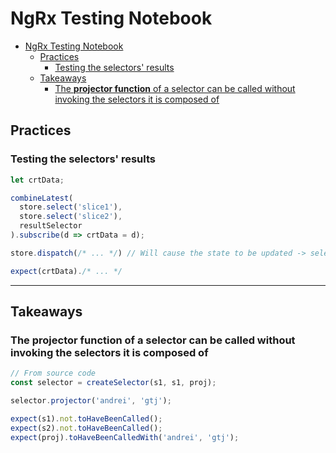 # NgRx Testing Notebook

- [NgRx Testing Notebook](#ngrx-testing-notebook)
  - [Practices](#practices)
    - [Testing the selectors' results](#testing-the-selectors-results)
  - [Takeaways](#takeaways)
    - [The **projector function** of a selector can be called without invoking the selectors it is composed of](#the-projector-function-of-a-selector-can-be-called-without-invoking-the-selectors-it-is-composed-of)

## Practices

### Testing the selectors' results
  
  ```ts
  let crtData;

  combineLatest(
    store.select('slice1'),
    store.select('slice2'),
    resultSelector
  ).subscribe(d => crtData = d);

  store.dispatch(/* ... */) // Will cause the state to be updated -> selectors updated

  expect(crtData)./* ... */
  ```

---

## Takeaways

### The **projector function** of a selector can be called without invoking the selectors it is composed of
  ```ts
  // From source code
  const selector = createSelector(s1, s1, proj);

  selector.projector('andrei', 'gtj');

  expect(s1).not.toHaveBeenCalled();
  expect(s2).not.toHaveBeenCalled();
  expect(proj).toHaveBeenCalledWith('andrei', 'gtj');
  ```
